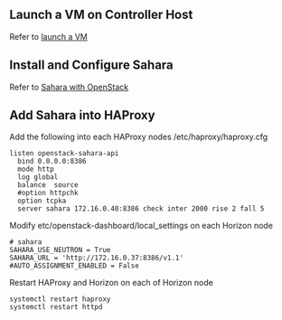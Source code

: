 ## Launch a VM on Controller Host

Refer to [launch a VM](PostConfigNewVM.markdown)

## Install and Configure Sahara

Refer to [Sahara with OpenStack](http://docs.openstack.org/developer/sahara/icehouse/userdoc/installation.guide.html)

## Add Sahara into HAProxy

Add the following into each HAProxy nodes /etc/haproxy/haproxy.cfg

	listen openstack-sahara-api
	  bind 0.0.0.0:8386
	  mode http
	  log global
	  balance  source
	  #option httpchk
	  option tcpka
	  server sahara 172.16.0.40:8386 check inter 2000 rise 2 fall 5

Modify etc/openstack-dashboard/local_settings on each Horizon node

	# sahara
	SAHARA_USE_NEUTRON = True
	SAHARA_URL = 'http://172.16.0.37:8386/v1.1'
	#AUTO_ASSIGNMENT_ENABLED = False

Restart HAProxy and Horizon on each of Horizon node

	systemctl restart haproxy
	systemctl restart httpd
